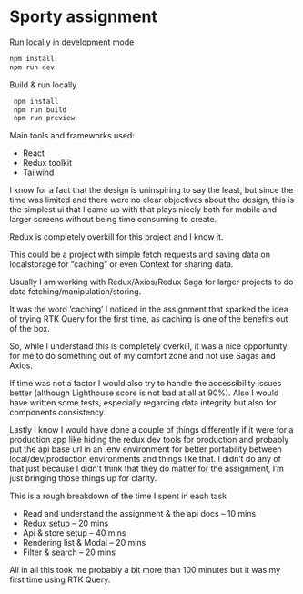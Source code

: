# Sporty assignment

Run locally in development mode

```bash
npm install
npm run dev
```

Build & run locally

```bash
 npm install
 npm run build
 npm run preview
```

Main tools and frameworks used:

- React
- Redux toolkit
- Tailwind

I know for a fact that the design is uninspiring to say the least, but since the time was limited and there were no clear objectives about the design, this is the simplest ui that I came up with that plays nicely both for mobile and larger screens without being time consuming to create.

Redux is completely overkill for this project and I know it.

This could be a project with simple fetch requests and saving data on localstorage for “caching” or even Context for sharing data.

Usually I am working with Redux/Axios/Redux Saga for larger projects to do data fetching/manipulation/storing.

It was the word ‘caching’ I noticed in the assignment that sparked the idea of trying RTK Query for the first time, as caching is one of the benefits out of the box.

So, while I understand this is completely overkill, it was a nice opportunity for me to do something out of my comfort zone and not use Sagas and Axios.

If time was not a factor I would also try to handle the accessibility issues better (although Lighthouse score is not bad at all at 90%). Also I would have written some tests, especially regarding data integrity but also for components consistency.

Lastly I know I would have done a couple of things differently if it were for a production app like hiding the redux dev tools for production and probably put the api base url in an .env environment for better portability between local/dev/production environments and things like that. I didn’t do any of that just because I didn’t think that they do matter for the assignment, I’m just bringing those things up for clarity.

This is a rough breakdown of the time I spent in each task

- Read and understand the assignment & the api docs – 10 mins
- Redux setup – 20 mins
- Api & store setup – 40 mins
- Rendering list & Modal – 20 mins
- Filter & search – 20 mins

All in all this took me probably a bit more than 100 minutes but it was my first time using RTK Query.
